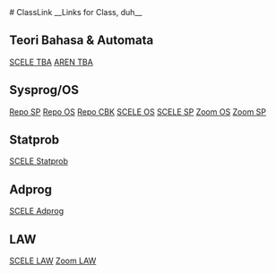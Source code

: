 <link rel="stylesheet" type="text/css" href="style.css">
# ClassLink
__Links for Class, duh__


## Teori Bahasa & Automata
[SCELE TBA](https://scele.cs.ui.ac.id/course/view.php?id=3538)
[AREN TBA](http://aren.cs.ui.ac.id/tba/)

## Sysprog/OS
[Repo SP](https://github.com/fwibisono87/sp231)
[Repo OS](https://github.com/fwibisono87/sp231)
[Repo CBK](https://github.com/cbk2000)
[SCELE OS](https://scele.cs.ui.ac.id/course/view.php?id=3539)
[SCELE SP](https://scele.cs.ui.ac.id/course/view.php?id=3545)
[Zoom OS](https://zoom.us/j/91525146304?uname=Francis%20Wibisono%20-%201906350553%20%F0%9F%8C%A0Wibisono)
[Zoom SP](https://zoom.us/j/91036074849?uname=Francis%20Wibisono%20-%201906350553%20%F0%9F%8C%A0Wibisono)

## Statprob
[SCELE Statprob](https://scele.cs.ui.ac.id/course/view.php?id=3531)

## Adprog
[SCELE Adprog](https://scele.cs.ui.ac.id/course/view.php?id=3590)

## LAW
[SCELE LAW](https://scele.cs.ui.ac.id/course/view.php?id=3547)
[Zoom LAW](https://zoom.us/j/97148631082?uname=Francis%20Wibisono%20-%201906350553%20%F0%9F%8C%A0Wibisono)
